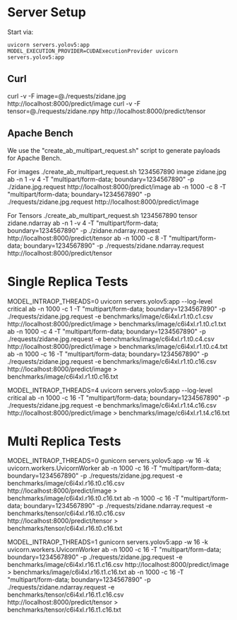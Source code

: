 # Server Setup
Start via:
```
uvicorn servers.yolov5:app
MODEL_EXECUTION_PROVIDER=CUDAExecutionProvider uvicorn servers.yolov5:app
```

## Curl
curl -v -F image=@./requests/zidane.jpg http://localhost:8000/predict/image
curl -v -F tensor=@./requests/zidane.npy http://localhost:8000/predict/tensor

## Apache Bench
We use the "create_ab_multipart_request.sh" script to generate payloads for Apache Bench.

For images
./create_ab_multipart_request.sh 1234567890 image zidane.jpg
ab -n 1 -v 4 -T "multipart/form-data; boundary=1234567890" -p ./zidane.jpg.request http://localhost:8000/predict/image
ab -n 1000 -c 8 -T "multipart/form-data; boundary=1234567890" -p ./requests/zidane.jpg.request http://localhost:8000/predict/image

For Tensors
./create_ab_multipart_request.sh 1234567890 tensor zidane.ndarray
ab -n 1 -v 4 -T "multipart/form-data; boundary=1234567890" -p ./zidane.ndarray.request http://localhost:8000/predict/tensor
ab -n 1000 -c 8 -T "multipart/form-data; boundary=1234567890" -p ./requests/zidane.ndarray.request http://localhost:8000/predict/tensor

# Single Replica Tests
MODEL_INTRAOP_THREADS=0 uvicorn servers.yolov5:app --log-level critical
ab -n 1000 -c 1 -T "multipart/form-data; boundary=1234567890" -p ./requests/zidane.jpg.request -e benchmarks/image/c6i4xl.r1.t0.c1.csv http://localhost:8000/predict/image > benchmarks/image/c6i4xl.r1.t0.c1.txt
ab -n 1000 -c 4 -T "multipart/form-data; boundary=1234567890" -p ./requests/zidane.jpg.request -e benchmarks/image/c6i4xl.r1.t0.c4.csv http://localhost:8000/predict/image > benchmarks/image/c6i4xl.r1.t0.c4.txt
ab -n 1000 -c 16 -T "multipart/form-data; boundary=1234567890" -p ./requests/zidane.jpg.request -e benchmarks/image/c6i4xl.r1.t0.c16.csv http://localhost:8000/predict/image > benchmarks/image/c6i4xl.r1.t0.c16.txt

MODEL_INTRAOP_THREADS=4 uvicorn servers.yolov5:app --log-level critical
ab -n 1000 -c 16 -T "multipart/form-data; boundary=1234567890" -p ./requests/zidane.jpg.request -e benchmarks/image/c6i4xl.r1.t4.c16.csv http://localhost:8000/predict/image > benchmarks/image/c6i4xl.r1.t4.c16.txt

# Multi Replica Tests

MODEL_INTRAOP_THREADS=0 gunicorn servers.yolov5:app -w 16 -k uvicorn.workers.UvicornWorker
ab -n 1000 -c 16 -T "multipart/form-data; boundary=1234567890" -p ./requests/zidane.jpg.request -e benchmarks/image/c6i4xl.r16.t0.c16.csv http://localhost:8000/predict/image > benchmarks/image/c6i4xl.r16.t0.c16.txt
ab -n 1000 -c 16 -T "multipart/form-data; boundary=1234567890" -p ./requests/zidane.ndarray.request -e benchmarks/tensor/c6i4xl.r16.t0.c16.csv http://localhost:8000/predict/tensor > benchmarks/tensor/c6i4xl.r16.t0.c16.txt

MODEL_INTRAOP_THREADS=1 gunicorn servers.yolov5:app -w 16 -k uvicorn.workers.UvicornWorker
ab -n 1000 -c 16 -T "multipart/form-data; boundary=1234567890" -p ./requests/zidane.jpg.request -e benchmarks/image/c6i4xl.r16.t1.c16.csv http://localhost:8000/predict/image > benchmarks/image/c6i4xl.r16.t1.c16.txt
ab -n 1000 -c 16 -T "multipart/form-data; boundary=1234567890" -p ./requests/zidane.ndarray.request -e benchmarks/tensor/c6i4xl.r16.t1.c16.csv http://localhost:8000/predict/tensor > benchmarks/tensor/c6i4xl.r16.t1.c16.txt
